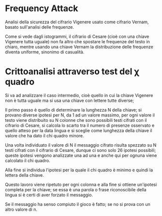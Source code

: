 # Frequency Attack
Analisi della sicurezza del cifrario Vigenere usato come cifrario Vernam, basato sull'analisi delle frequenze.

Come si vede dagli istogrammi, il cifrario di Cesare (cioè con una chiave Vigenere tutta uguale) non fa altro che spostare le frequenze del testo in chiaro, mentre usando una chiave Vernam la distribuzione delle frequenze diventa uniforme, sinonimo di casualità.

# Crittoanalisi attraverso test del χ quadro
Si va ad analizzare il caso intermedio, cioè quello in cui la chiave Vigenere non è tutta uguale ma si usa una chiave con lettere tutte diverse;

Il primo passo è quello di determinare la lunghezza N della chiave; si provano diverse ipotesi per N, da 1 ad un valore massimo, per ogni valore il testo viene distribuito su N colonne che sono possibili testi cifrati con il cifrario di Cesare, si calcola lo scarto tra il numero di presenze osservato e quello atteso per la data lingua e si sceglie come lunghezza della chiave il valore che ha dato il chi quadro minore.


Una volta individuato il valore di N il messaggio cifrato risulta spezzato su N testi cifrati con il cifrario di Cesare, dunque ci sono solo 26 ipotesi possibili; queste ipotesi vengono analizzate una ad una e anche qui per ognuna viene calcolato il chi quadro.


Alla fine si individua l'ipotesi per la quale il chi quadro è minimo e quindi la lettera della chiave.


Questo lavoro viene ripetuto per ogni colonna e alla fine si ottiene un'ipotesi completa per la chiave; se essa è una parola o frase riconoscibile della lingua si è certi di aver forzato il messaggio.


Se il messaggio ha senso compiuto il gioco è fatto; se no si prova con un altro valore di n.
